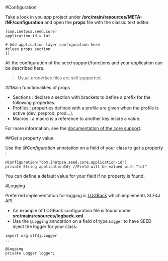 #Configuration

Take a look in you app project under **/src/main/resources/META-INF/configuration** and open the **props** file with the classic text editor.

	[com.inetpsa.seed.core]
	application-id = tut

	# Add application layer configuration here
	#clean props section
	[]

All the configuration of the seed support/functions and your application can be described here.

> Usual *properties* files are still supported.

##Main functionalities of props

- Sections : declare a section with brackets to define a prefix for the following properties.
- Profiles : properties defined with a profile are given when the profile is active (dev, preprod, prod...).
- Macros : a macro is a reference to another key inside a value.

For more information, see the [documentation of the core support](#!/seed-doc/core/configuration "documentation of core support").

##Get a property value

Use the *@Configuration* annotation on a field of your class to get a property :

	@Configuration("com.inetpsa.seed.core.application-id")
	private String applicationId; //Field will be valued with "tut"

You can define a default value for your field if no property is found.

#Logging

Preferred implementation for logging is [LOGBack](http://logback.qos.ch/ "LOGBack") which implements SLF4J API. 

- An example of LOGBack configuration file is found under **src/main/resources/logback.xml**.
- Use the `@Logging` annotation on a field of type `Logger` to have SEED inject the logger for your class:

```
import org.slf4j.Logger
...

@Logging
private Logger logger;
```